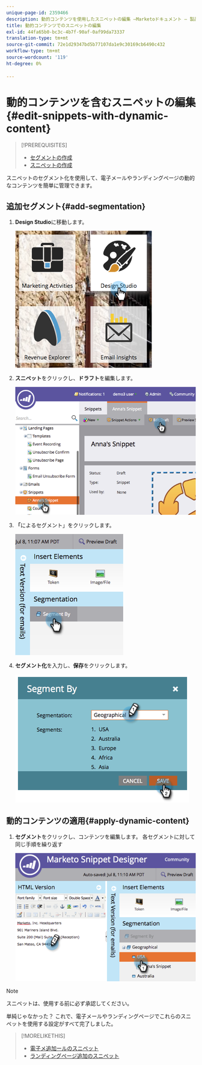 ```yaml
---
unique-page-id: 2359466
description: 動的コンテンツを使用したスニペットの編集 —Marketoドキュメント — 製品ドキュメント
title: 動的コンテンツでのスニペットの編集
exl-id: 44fa65b0-bc3c-4b7f-90af-0af99da73337
translation-type: tm+mt
source-git-commit: 72e1d29347bd5b77107da1e9c30169cb6490c432
workflow-type: tm+mt
source-wordcount: '119'
ht-degree: 0%

---
```


# 動的コンテンツを含むスニペットの編集{#edit-snippets-with-dynamic-content}

>[!PREREQUISITES]
>
>* [セグメントの作成](/help/marketo/product-docs/personalization/segmentation-and-snippets/segmentation/create-a-segmentation.md)
>* [スニペットの作成](/help/marketo/product-docs/personalization/segmentation-and-snippets/snippets/create-a-snippet.md)


スニペットのセグメント化を使用して、電子メールやランディングページの動的なコンテンツを簡単に管理できます。

## 追加セグメント{#add-segmentation}

1. **Design Studio**&#x200B;に移動します。

   ![](assets/designstudio-1.png)

1. **スニペット**&#x200B;をクリックし、**ドラフト**&#x200B;を編集します。

   ![](assets/image2014-9-16-8-3a59-3a14.png)

1. **「**&#x200B;によるセグメント」をクリックします。

   ![](assets/image2014-9-16-8-3a59-3a27.png)

1. **セグメント化**&#x200B;を入力し、**保存**&#x200B;をクリックします。

   ![](assets/image2014-9-16-8-3a59-3a42.png)

## 動的コンテンツの適用{#apply-dynamic-content}

1. **セグメント**&#x200B;をクリックし、コンテンツを編集します。 各セグメントに対して同じ手順を繰り返す

   ![](assets/image2014-9-16-8-3a59-3a59.png)

>[!NOTE]
>
>スニペットは、使用する前に必ず承認してください。

単純じゃなかった？ これで、電子メールやランディングページでこれらのスニペットを使用する設定がすべて完了しました。

>[!MORELIKETHIS]
>
>* [電子メ追加ールのスニペット](/help/marketo/product-docs/email-marketing/general/functions-in-the-editor/add-a-snippet-to-an-email.md)
>* [ランディングページ追加のスニペット](/help/marketo/product-docs/demand-generation/landing-pages/personalizing-landing-pages/add-a-snippet-to-a-landing-page.md)

